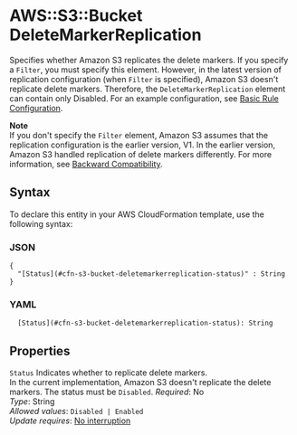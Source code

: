 # AWS::S3::Bucket DeleteMarkerReplication<a name="aws-properties-s3-bucket-deletemarkerreplication"></a>

Specifies whether Amazon S3 replicates the delete markers\. If you specify a `Filter`, you must specify this element\. However, in the latest version of replication configuration \(when `Filter` is specified\), Amazon S3 doesn't replicate delete markers\. Therefore, the `DeleteMarkerReplication` element can contain only <Status>Disabled</Status>\. For an example configuration, see [Basic Rule Configuration](https://docs.aws.amazon.com/AmazonS3/latest/dev/replication-add-config.html#replication-config-min-rule-config)\. 

**Note**  
 If you don't specify the `Filter` element, Amazon S3 assumes that the replication configuration is the earlier version, V1\. In the earlier version, Amazon S3 handled replication of delete markers differently\. For more information, see [Backward Compatibility](https://docs.aws.amazon.com/AmazonS3/latest/dev/replication-add-config.html#replication-backward-compat-considerations)\.

## Syntax<a name="aws-properties-s3-bucket-deletemarkerreplication-syntax"></a>

To declare this entity in your AWS CloudFormation template, use the following syntax:

### JSON<a name="aws-properties-s3-bucket-deletemarkerreplication-syntax.json"></a>

```
{
  "[Status](#cfn-s3-bucket-deletemarkerreplication-status)" : String
}
```

### YAML<a name="aws-properties-s3-bucket-deletemarkerreplication-syntax.yaml"></a>

```
  [Status](#cfn-s3-bucket-deletemarkerreplication-status): String
```

## Properties<a name="aws-properties-s3-bucket-deletemarkerreplication-properties"></a>

`Status`  <a name="cfn-s3-bucket-deletemarkerreplication-status"></a>
Indicates whether to replicate delete markers\.  
 In the current implementation, Amazon S3 doesn't replicate the delete markers\. The status must be `Disabled`\. 
*Required*: No  
*Type*: String  
*Allowed values*: `Disabled | Enabled`  
*Update requires*: [No interruption](https://docs.aws.amazon.com/AWSCloudFormation/latest/UserGuide/using-cfn-updating-stacks-update-behaviors.html#update-no-interrupt)